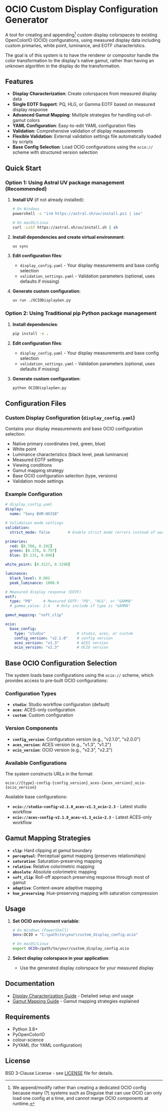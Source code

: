 # OCIO Custom Display Configuration Generator

A tool for creating and appending[^1] custom display colorspaces to existing OpenColorIO (OCIO) configurations, using measured display data including custom primaries, white point, luminance, and EOTF characteristics.

The goal is of this system is to have the renderer or compositor handle
the color transformation to the display's native gamut, rather than
having an unknown algorithm in the display do the transformation.

## Features

- **Display Characterization**: Create colorspaces from measured display data
- **Single EOTF Support**: PQ, HLG, or Gamma EOTF based on measured display response
- **Advanced Gamut Mapping**: Multiple strategies for handling out-of-gamut colors
- **YAML Configuration**: Easy-to-edit YAML configuration files
- **Validation**: Comprehensive validation of display measurements
- **Flexible Validation**: External validation settings file automatically loaded by scripts
- **Base Config Selection**: Load OCIO configurations using the `ocio://` scheme with structured version selection

## Quick Start

### Option 1: Using Astral UV package management (Recommended)

1. **Install UV** (if not already installed):
   ```bash
   # On Windows
   powershell -c "irm https://astral.sh/uv/install.ps1 | iex"
   
   # On macOS/Linux
   curl -LsSf https://astral.sh/uv/install.sh | sh
   ```

2. **Install dependencies and create virtual environment**:
   ```bash
   uv sync
   ```

3. **Edit configuration files**:
   - `display_config.yaml` - Your display measurements and base config selection
   - `validation_settings.yaml` - Validation parameters (optional, uses defaults if missing)

4. **Generate custom configuration**:
   ```bash
   uv run ./OCIODisplayGen.py
   ```

### Option 2: Using Traditional pip Python package management

1. **Install dependencies**:
   ```bash
   pip install -e .
   ```

2. **Edit configuration files**:
   - `display_config.yaml` - Your display measurements and base config selection
   - `validation_settings.yaml` - Validation parameters (optional, uses defaults if missing)

3. **Generate custom configuration**:
   ```bash
   python OCIODisplayGen.py
   ```

## Configuration Files

### Custom Display Configuration (`display_config.yaml`)
Contains your display measurements and base OCIO configuration selection:
- Native primary coordinates (red, green, blue)
- White point
- Luminance characteristics (black level, peak luminance)
- Measured EOTF settings
- Viewing conditions
- Gamut mapping strategy
- Base OCIO configuration selection (type, versions)
- Validation mode settings

### Example Configuration

```yaml
# display_config.yaml
display:
  name: "Sony BVM-HX310"

# Validation mode settings
validation:
  strict_mode: false        # Enable strict mode (errors instead of warnings)

primaries:
  red: [0.708, 0.292]
  green: [0.170, 0.797]
  blue: [0.131, 0.046]

white_point: [0.3127, 0.3290]

luminance:
  black_level: 0.001
  peak_luminance: 1000.0

# Measured display response (EOTF)
eotf:
  type: "PQ"     # Measured EOTF: "PQ", "HLG", or "GAMMA"
  # gamma_value: 2.4   # Only include if type is "GAMMA"

gamut_mapping: "soft_clip"

ocio:
  base_config:
    type: "studio"              # studio, aces, or custom
    config_version: "v2.1.0"    # config version
    aces_version: "v1.3"        # ACES version
    ocio_version: "v2.3"        # OCIO version
```

## Base OCIO Configuration Selection

The system loads base configurations using the `ocio://` scheme, which provides access to pre-built OCIO configurations:

### Configuration Types
- **`studio`**: Studio workflow configuration (default)
- **`aces`**: ACES-only configuration  
- **`custom`**: Custom configuration

### Version Components
- **`config_version`**: Configuration version (e.g., "v2.1.0", "v2.0.0")
- **`aces_version`**: ACES version (e.g., "v1.3", "v1.2")
- **`ocio_version`**: OCIO version (e.g., "v2.3", "v2.2")

### Available Configurations

The system constructs URLs in the format:
```
ocio://{type}-config-{config_version}_aces-{aces_version}_ocio-{ocio_version}
```

Available base configurations:
- **`ocio://studio-config-v2.1.0_aces-v1.3_ocio-2.3`** - Latest studio workflow
- **`ocio://aces-config-v2.1.0_aces-v1.3_ocio-2.3`** - Latest ACES-only workflow

## Gamut Mapping Strategies

- **`clip`**: Hard clipping at gamut boundary
- **`perceptual`**: Perceptual gamut mapping (preserves relationships)
- **`saturation`**: Saturation-preserving mapping
- **`relative`**: Relative colorimetric mapping
- **`absolute`**: Absolute colorimetric mapping
- **`soft_clip`**: Roll-off approach preserving response through most of gamut
- **`adaptive`**: Content-aware adaptive mapping
- **`hue_preserving`**: Hue-preserving mapping with saturation compression

## Usage

1. **Set OCIO environment variable**:
   ```bash
   # On Windows (PowerShell)
   $env:OCIO = "C:\path\to\your\custom_display_config.ocio"
   
   # On macOS/Linux
   export OCIO=/path/to/your/custom_display_config.ocio
   ```

2. **Select display colorspace in your application**:
   - Use the generated display colorspace for your measured display

## Documentation

- [Display Characterization Guide](DISPLAY_CHARACTERIZATION.md) - Detailed setup and usage
- [Gamut Mapping Guide](GAMUT_MAPPING_GUIDE.md) - Gamut mapping strategies explained

## Requirements

- Python 3.8+
- PyOpenColorIO
- colour-science
- PyYAML (for YAML configuration)

## License

BSD 3-Clause License - see [LICENSE](LICENSE) file for details.

[^1]: We append/modify rather than creating a dedicated OCIO config because many (?) systems such as Disguise that can use OCIO can only load one config at a time, and cannot merge OCIO components at runtime.